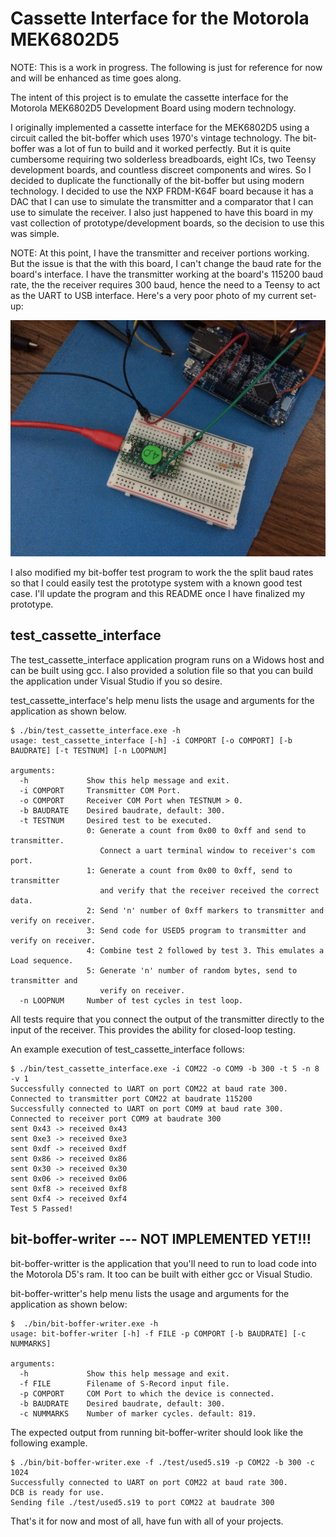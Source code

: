 
# Cassette Interface for the Motorola MEK6802D5

NOTE:  This is a work in progress.  The following is just for reference for now and will be enhanced as time goes along.

The intent of this project is to emulate the cassette interface for the Motorola MEK6802D5 Development Board using modern technology.  

I originally implemented a cassette interface for the MEK6802D5 using a circuit called the bit-boffer which uses 1970's vintage technology.  The bit-boffer was a lot of fun to build and it worked perfectly.  But it is quite cumbersome requiring two solderless breadboards, eight ICs, two Teensy development boards, and countless discreet components and wires.  So I decided to duplicate the functionally of the bit-boffer but using modern technology.  I decided to use the NXP FRDM-K64F board because it has a DAC that I can use to simulate the transmitter and a comparator that I can use to simulate the receiver.  I also just happened to have this board in my vast collection of prototype/development boards, so the decision to use this was simple.  

NOTE:  At this point, I have the transmitter and receiver portions working.  But the issue is that the with this board, I can't change the baud rate for the board's interface.  I have the transmitter working at the board's 115200 baud rate, the the receiver requires 300 baud, hence the need to a Teensy to act as the UART to USB interface.  Here's a very poor photo of my current set-up:

![alt text](./images/FRDM-K64F-Board.jpg?raw=true "MEK6802D5")

I also modified my bit-boffer test program to work the the split baud rates so that I could easily test the prototype system with a known good test case.  I'll update the program and this README once I have finalized my prototype.

test_cassette_interface
---
The test_cassette_interface application program runs on a Widows host and can be built using gcc.  I also provided a solution file so that you can build the application under Visual Studio if you so desire.

test_cassette_interface's help menu lists the usage and arguments for the application as shown below.

```
$ ./bin/test_cassette_interface.exe -h
usage: test_cassette_interface [-h] -i COMPORT [-o COMPORT] [-b BAUDRATE] [-t TESTNUM] [-n LOOPNUM]

arguments:
  -h             Show this help message and exit.
  -i COMPORT     Transmitter COM Port.
  -o COMPORT     Receiver COM Port when TESTNUM > 0.
  -b BAUDRATE    Desired baudrate, default: 300.
  -t TESTNUM     Desired test to be executed.
                 0: Generate a count from 0x00 to 0xff and send to transmitter.
                    Connect a uart terminal window to receiver's com port.
                 1: Generate a count from 0x00 to 0xff, send to transmitter
                    and verify that the receiver received the correct data.
                 2: Send 'n' number of 0xff markers to transmitter and verify on receiver.
                 3: Send code for USED5 program to transmitter and verify on receiver.
                 4: Combine test 2 followed by test 3. This emulates a Load sequence.
                 5: Generate 'n' number of random bytes, send to transmitter and
                    verify on receiver.
  -n LOOPNUM     Number of test cycles in test loop.
```

All tests require that you connect the output of the transmitter directly to the input of the receiver.  This provides the ability for closed-loop testing.  

An example execution of test_cassette_interface follows:
```
$ ./bin/test_cassette_interface.exe -i COM22 -o COM9 -b 300 -t 5 -n 8 -v 1
Successfully connected to UART on port COM22 at baud rate 300.
Connected to transmitter port COM22 at baudrate 115200
Successfully connected to UART on port COM9 at baud rate 300.
Connected to receiver port COM9 at baudrate 300
sent 0x43 -> received 0x43
sent 0xe3 -> received 0xe3
sent 0xdf -> received 0xdf
sent 0x86 -> received 0x86
sent 0x30 -> received 0x30
sent 0x06 -> received 0x06
sent 0xf8 -> received 0xf8
sent 0xf4 -> received 0xf4
Test 5 Passed!
```

bit-boffer-writer  --- NOT IMPLEMENTED YET!!!
---
bit-boffer-writter is the application that you'll need to run to load code into the Motorola D5's ram.  It too can be built with either gcc or Visual Studio.

bit-boffer-writter's help menu lists the usage and arguments for the application as shown below: 

```
$  ./bin/bit-boffer-writer.exe -h
usage: bit-boffer-writer [-h] -f FILE -p COMPORT [-b BAUDRATE] [-c NUMMARKS]

arguments:
  -h             Show this help message and exit.
  -f FILE        Filename of S-Record input file.
  -p COMPORT     COM Port to which the device is connected.
  -b BAUDRATE    Desired baudrate, default: 300.
  -c NUMMARKS    Number of marker cycles. default: 819.
```

The expected output from running bit-boffer-writer should look like the following example.

```
$ ./bin/bit-boffer-writer.exe -f ./test/used5.s19 -p COM22 -b 300 -c 1024
Successfully connected to UART on port COM22 at baud rate 300.
DCB is ready for use.
Sending file ./test/used5.s19 to port COM22 at baudrate 300
```

That's it for now and most of all, have fun with all of your projects.